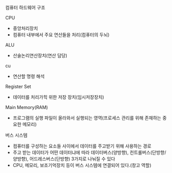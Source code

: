 컴퓨터 하드웨어 구조

CPU 
- 중앙처리장치
- 컴퓨터 내부에서 주요 연산들을 처리(컴퓨터의 두뇌)

ALU 
- 산술논리연산장치(연산 담당)

cu
- 연산할 명령 해석

Register Set
- 데이터를 처리가힉 위한 저장 장치(임시저장장치)

Main Memory(RAM)
- 프로그램의 실행 파일이 올라와서 실행되는 영역(프로세스 관리를 위해 존재하는 중요한 메모리)

버스 시스템
- 컴퓨터를 구성하는 요소들 사이에서 데이터를 주고받기 위해 사용하는 경로
- 주고 받는 데이터가 어떤 데이터냐에 따라 데이터버스(양방향), 컨트롤버스(단방향/양방향), 어드레스버스(단방향) 3가지로 나눠질 수 있다
- CPU, 메모리, 보조기억장치 등이 버스 시스템에 연결되어 있다.(창고 역할)





